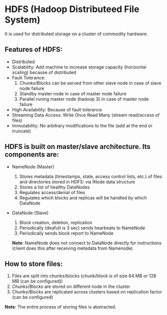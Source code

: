# HDFS (Hadoop Distributeed File System) 
It is used for distributed storage on a cluster of commodity hardware.

## Features of HDFS:
- Distributed
- Scalability: Add machine to increase storage capacity (horizontal scaling) because of distributed
- Fault Tolerance: 
  1. Chunks/Blocks can be served from other slave node in case of slave node failure
  2. Standby master node in case of master node failure
  3. Parallel runing master node (hadoop 3) in case of master node failure
- High Availability: Because of fault tolerance
- Streaming Data Access: Write Once Read Many (stream read/access of files)
- Immutability: No arbitrary modifications to the file (add at the end or truncate)

## HDFS is built on master/slave architecture. Its components are:
- NameNode (Master)
  1. Stores metadata (timestamps, state, access control lists, etc.) of files and directories stored in HDFS: via INode data structure
  2. Stores a list of healthy DataNodes
  3. Regulates access/denial of files
  4. Regulates which blocks and replicas will be handled by which DataNode
- DataNode (Slave)
  1. Block creation, deletion, replication
  2. Periodically (deafult is 3 sec) sends hearbeats to NameNode
  3. Periodically sends block report to NameNode
  
  **Note**: NameNode does not connect to DataNode directly for instructions (client does this after receiving metadata from Namenode)
  
## How to store files:
1. Files are split into chunks/blocks (chunk/block is of size 64 MB or 128 MB (can be configured))
2. Chunks/Blocks are stored on different node in the cluster
3. Chunks/Blocks are replicated across clusters based on replication factor (can be configured)

**Note**: The entire process of storing files is abstracted.

